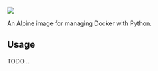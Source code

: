 [//]: # (-*- markdown -*-)

[![](https://travis-ci.org/mbodenhamer/docker-alpine-python-docker.svg?branch=master)](https://travis-ci.org/mbodenhamer/docker-alpine-python-docker)

An Alpine image for managing Docker with Python.

## Usage

TODO...